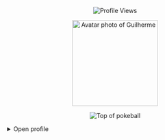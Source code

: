 <p align="center">
  <img src="https://komarev.com/ghpvc/?username=GuilhermeRita&style=plastic&color=blueviolet" alt="Profile Views"/>
</p>

<p align="center">
  <img height="200" alt="Avatar photo of Guilherme" src="https://github.com/GuilhermeRita/GuilhermeRita/assets/99239411/avatar.png">
</p>

<!-- Pokebola Top -->
<p align="center">
  <img src="https://user-images.githubusercontent.com/44261381/209363264-ac854d3c-2cc2-44c4-928e-8a08d1013f46.png" alt="Top of pokeball">
</p>

<details>
  <summary>Open profile</summary>
  <br>
  <div align="center">
    <img height="200" alt="Avatar photo of Guilherme" src="https://github.com/10kartik/10kartik/assets/99239411/21742f3f-d9a7-4a53-8530-7d20d51e03a9">

  <div align="center">
    <a href="https://git.io/typing-svg">
      <img src="https://readme-typing-svg.demolab.com/?font=VT323&size=35&duration=3500&pause=300&color=6A0572&center=true&vCenter=true&width=500&lines=Olá,+eu+sou+Guilherme;Desenvolvedor+Back-End+e+DBA;Apaixonado+por+dados+e+tecnologia;Curioso+e+explorador+de+sistemas" alt="Typing SVG" />
    </a>
  </div>

  <details>
    <summary>Sobre Mim</summary>

```js
/**
 * Represents Guilherme.
 *
 * @constructor
 * @param {string} location - São Paulo, Brasil.
 * @param {string} languages - Português, Inglês.
 * @param {string} jobTitle - Desenvolvedor Back-End / DBA.
 * @param {string} skills - Java, C++, Visual Basic, JS, SQL, Power BI, Engenharia de Software.
 * @param {string} interests - Aprender novas tecnologias, bancos de dados e sistemas eficientes.
 * @param {string} education - Técnico pela ETEC; ADS na Fatec.
 * @param {string} approachable - Sim, aberto a projetos e colaborações.
 * @param {string} motto - Sempre aprendendo, evoluindo e criando soluções com propósito.
 */
</details> </details> <details> <summary>Ferramentas</summary> <div> <p align="center" style="display: inline-block;"> <kbd> <kbd>Programming Languages</kbd> <br><br> <img width="30px" src="https://cdn.jsdelivr.net/gh/devicons/devicon/icons/cplusplus/cplusplus-original.svg" alt="cpp" title="C++"/> <img width="30px" src="https://cdn.jsdelivr.net/gh/devicons/devicon/icons/javascript/javascript-original.svg" alt="js" title="JavaScript"/> <img width="30px" src="https://cdn.jsdelivr.net/gh/devicons/devicon/icons/java/java-original.svg" alt="java" title="Java"/> <img width="30" src="https://user-images.githubusercontent.com/25181517/121405384-444d7300-c95d-11eb-959f-913020d3bf90.png" alt="C#" title="C#"/> </kbd>
  <kbd>
    <kbd>Database & BI</kbd>
    <br><br>
    <img width="30px" src="https://cdn.jsdelivr.net/gh/devicons/devicon/icons/mysql/mysql-plain.svg" alt="mysql" title="MySQL"/>
    <img width="70px" src="https://img.shields.io/badge/Power%20BI-F2C811?style=for-the-badge&logo=powerbi&logoColor=black" alt="Power BI" title="Power BI"/>
  </kbd>

  <kbd>
    <kbd>Back-end</kbd>
    <br><br>
    <img width="30px" src="https://cdn.jsdelivr.net/gh/devicons/devicon/icons/nodejs/nodejs-original.svg" alt="nodejs" title="Node.js"/>
    <img width="30px" src="https://cdn.jsdelivr.net/gh/devicons/devicon/icons/express/express-original-wordmark.svg" alt="express" title="Express"/>
  </kbd>

  <kbd>
    <kbd>Front-end</kbd>
    <br><br>
    <img width="30px" src="https://cdn.jsdelivr.net/gh/devicons/devicon/icons/html5/html5-original.svg" alt="html" title="HTML"/>
    <img width="30px" src="https://cdn.jsdelivr.net/gh/devicons/devicon/icons/css3/css3-plain-wordmark.svg" alt="css" title="CSS"/>
    <img width="30px" src="https://cdn.jsdelivr.net/gh/devicons/devicon/icons/react/react-original.svg" alt="react" title="React"/>
  </kbd>
</p>
</div> </details> <details> <summary>GitHub Stats</summary> <br> <p align="center"> <img align="center" src="https://github-readme-stats.vercel.app/api?username=GuilhermeRita&show_icons=true&theme=radical" alt="GitHub Stats"> <img align="center" src="https://github-readme-stats.vercel.app/api/top-langs/?username=GuilhermeRita&layout=compact&theme=radical" alt="Top Languages"> </p> </details> <details> <summary>Contato</summary> <br> <p align="center"> <a href="mailto:contatoguilhermeau@gmail.com"><img src="https://img.shields.io/badge/Gmail-EA4335?style=for-the-badge&logo=gmail&logoColor=white" alt="Email"/></a> <a href="https://www.linkedin.com/in/guilherme-augusto-0b2582237/"><img src="https://img.shields.io/badge/LinkedIn-0A66C2?style=for-the-badge&logo=linkedin&logoColor=white" alt="LinkedIn"/></a> </p> </details> <details> <summary>Quote</summary> <br> <blockquote>“Sempre aprendendo, evoluindo e criando soluções com propósito.”<br><strong>— Guilherme</strong></blockquote> </details> <!-- Pokebola Bottom --> <p align="center"> <img src="https://user-images.githubusercontent.com/44261381/209363271-905d2a5e-8a18-44c0-a450-45dddd4d5036.png" alt="Bottom of pokeball"> </p> <div align="center"> <a href="https://www.linkedin.com/in/kartikkapgate/" target="_blank"> <img src="https://img.shields.io/static/v1?style=for-the-badge&message=LinkedIn&color=0A66C2&logo=LinkedIn&logoColor=FFFFFF&label=" alt="LinkedIn" /> </a> <a href="mailto:kkapagte5@gmail.com?subject=Hi%20Kartik%20,%20nice%20to%20meet%20you!" target="_blank"> <img alt="Email" src="https://img.shields.io/static/v1?style=for-the-badge&message=Gmail&color=EA4335&logo=Gmail&logoColor=FFFFFF&label=" /> </a> <a href="https://leetcode.com/kk10-/" target="_blank"> <img width="100px" src="https://upload.wikimedia.org/wikipedia/commons/thumb/0/0a/LeetCode_Logo_black_with_text.svg/2560px-LeetCode_Logo_black_with_text.svg.png" alt="LeetCode" /> </a> <a href="https://www.hackerrank.com/profile/kartik_kapgate" target="_blank"> <img width="100px" src="https://user-images.githubusercontent.com/1194257/65596422-1cef2080-df97-11e9-9abb-a225204d1805.png" alt="HackerRank" /> </a> <a href="https://steamcommunity.com/id/kk10-/" target="_blank"> <img width="110px" alt="Steam" src="https://e7.pngegg.com/pngimages/768/845/png-clipart-brand-logo-product-design-font-steam-text-logo.png" /> </a> </div> ```
